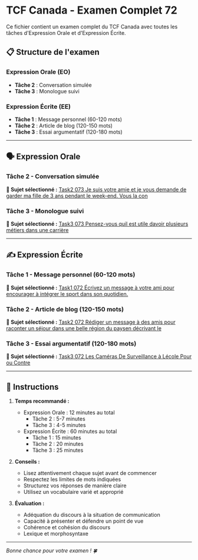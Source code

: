 # TCF Canada - Examen Complet 72

Ce fichier contient un examen complet du TCF Canada avec toutes les tâches d'Expression Orale et d'Expression Écrite.

## 📋 Structure de l'examen

### Expression Orale (EO)
- **Tâche 2** : Conversation simulée
- **Tâche 3** : Monologue suivi

### Expression Écrite (EE)  
- **Tâche 1** : Message personnel (60-120 mots)
- **Tâche 2** : Article de blog (120-150 mots)
- **Tâche 3** : Essai argumentatif (120-180 mots)

---

## 🗣️ Expression Orale

### Tâche 2 - Conversation simulée

**📄 Sujet sélectionné :** [Task2 073 Je suis votre amie et je vous demande de garder ma fille de 3 ans pendant le week-end. Vous la con](tcf_canada/eo/task2/task2_073_Je_suis_votre_amie_et_je_vous_demande_de_garder_ma_fille_de_3_ans_pendant_le_week-end._Vous_la_con.md)

### Tâche 3 - Monologue suivi

**📄 Sujet sélectionné :** [Task3 073 Pensez-vous quil est utile davoir plusieurs métiers dans une carrière](tcf_canada/eo/task3/task3_073_Pensez-vous_quil_est_utile_davoir_plusieurs_métiers_dans_une_carrière.md)

---

## ✍️ Expression Écrite

### Tâche 1 - Message personnel (60-120 mots)

**📄 Sujet sélectionné :** [Task1 072 Écrivez un message à votre ami pour encourager à intégrer le sport dans son quotidien.](tcf_canada/ee/task1/task1_072_Écrivez_un_message_à_votre_ami_pour_encourager_à_intégrer_le_sport_dans_son_quotidien..md)

### Tâche 2 - Article de blog (120-150 mots)

**📄 Sujet sélectionné :** [Task2 072 Rédiger un message à des amis pour raconter un séjour dans une belle région du paysen décrivant le](tcf_canada/ee/task2/task2_072_Rédiger_un_message_à_des_amis_pour_raconter_un_séjour_dans_une_belle_région_du_paysen_décrivant_le.md)

### Tâche 3 - Essai argumentatif (120-180 mots)

**📄 Sujet sélectionné :** [Task3 072 Les Caméras De Surveillance à Lécole Pour ou Contre](tcf_canada/ee/task3/task3_072_Les_Caméras_De_Surveillance_à_Lécole_Pour_ou_Contre.md)

---

## 📝 Instructions

1. **Temps recommandé :**
   - Expression Orale : 12 minutes au total
     - Tâche 2 : 5-7 minutes
     - Tâche 3 : 4-5 minutes
   - Expression Écrite : 60 minutes au total
     - Tâche 1 : 15 minutes
     - Tâche 2 : 20 minutes  
     - Tâche 3 : 25 minutes

2. **Conseils :**
   - Lisez attentivement chaque sujet avant de commencer
   - Respectez les limites de mots indiquées
   - Structurez vos réponses de manière claire
   - Utilisez un vocabulaire varié et approprié

3. **Évaluation :**
   - Adéquation du discours à la situation de communication
   - Capacité à présenter et défendre un point de vue
   - Cohérence et cohésion du discours
   - Lexique et morphosyntaxe

---

*Bonne chance pour votre examen ! 🍀*
